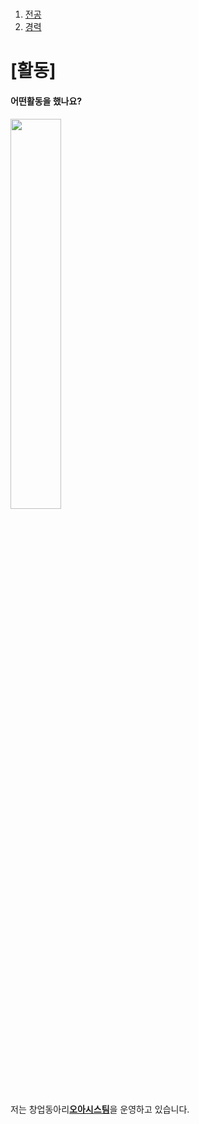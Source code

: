 <!doctype html>
<html>
<head>
  <title>어떤일을 했나요?</title>
  <meta charset="utf-8">
</head>
<body>
  <h1><a href="file:///c%3A/Users/%EA%B9%80%EB%AF%BC%EA%B8%B0/OneDrive%20-%20%EB%B6%80%EA%B2%BD%EB%8C%80%ED%95%99%EA%B5%90/%EB%B0%94%ED%83%95%20%ED%99%94%EB%A9%B4/web/1.html"></a></h1>
  <ol>
    <li><a href="https://control.pknu.ac.kr/control/1">전공</a></li>
    <li><a href="file:///c%3A/Users/%EA%B9%80%EB%AF%BC%EA%B8%B0/OneDrive%20-%20%EB%B6%80%EA%B2%BD%EB%8C%80%ED%95%99%EA%B5%90/%EB%B0%94%ED%83%95%20%ED%99%94%EB%A9%B4/web/2.html">경력</a></li>
  </ol>
  <h1>[활동]</h1>
  <h4>어떤활동을 했나요? </h4>
  <img src="c:\Users\김민기\OneDrive - 부경대학교\바탕 화면\창업동아리\오아시스 로고.jpg" width="40%">
  <p>
    저는 창업동아리<strong><u>오아시스팀</u></strong>을 운영하고 있습니다. 

  </p>
</body>
</html>
